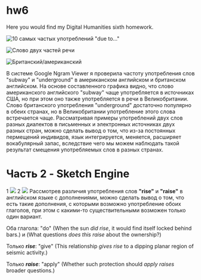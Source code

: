 # hw6
Here you would find my Digital Humanities sixth homework.

![10 самых частых употреблений "due to..."](http://dl3.joxi.net/drive/2018/04/09/0030/1972/1972148/48/a6383e93ea.jpg)

![Слово двух частей речи](http://dl4.joxi.net/drive/2018/04/09/0030/1972/1972148/48/39dd1a6dee.jpg)

![Британский/американский](http://dl3.joxi.net/drive/2018/04/09/0030/1972/1972148/48/c4a8c10b0f.jpg)

В системе Google Ngram Viewer я проверила частоту употребления слов "subway" и "underground" в американском английском и британском английском.
На основе составленного графика видно, что слово американского английского "subway" чаще употребляется в источниках США, но при этом оно также употребляется в речи в Великобритании. Слово британского употребления "underground" достаточно популярно в обеих странах, но в Великобритании употребление этого слова встречается чаще. 
Рассматривая примеры употреблений двух слов разных диалектов в письменных и электронных источниках двух разных стран, можно сделать вывод о том, что из-за постоянных пермещений индивидов, язык интегрируется, меняется, расширяет вокабулярный запас, вследствие чего мы можем наблюдать такой результат смещения употребляемых слов в разных странах.


Часть 2 - Sketch Engine
===========================
1 ![](http://dl4.joxi.net/drive/2018/04/09/0030/1972/1972148/48/0f9a7b79fc.jpg)
2 ![](http://dl4.joxi.net/drive/2018/04/09/0030/1972/1972148/48/6280c2ac37.jpg)
Рассмотрев различия употребления слов **"rise"** и **"raise"** в английском языке с дополнениями, можно сделать вывод о том, что есть такие дополнения, с которыми возможно употребление обоих глаголов, при этом с какими-то существительными возможен только один вариант.

Оба глагола: "do" (When the sun *did	rise*, it would find itself locked behind bars.) и (What questions *does this	raise*	about the ownership?)

Только ***rise***: "give" (This relationship *gives	rise*	to a dipping planar region of seismic activity.)

Только ***raise***: "apply" (Whether such protection should *apply	raises*	broader questions.)
